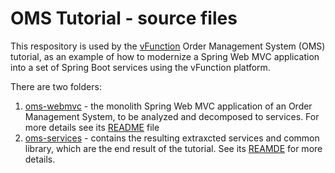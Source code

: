 # OMS Tutorial - source files

This respository is used by the [vFunction](http://vfunction.com) Order Management System (OMS) tutorial, as an example of how to modernize a Spring Web MVC application into a set of Spring Boot services using the vFunction platform.

There are two folders:

1. [oms-webmvc](./oms-webmvc) - the monolith Spring Web MVC application of an Order Management System, to be analyzed and decomposed to services. For more details see its [README](./oms-webmvc/README.md) file
2. [oms-services](./oms-services) - contains the resulting extraxcted services and common library, which are the end result of the tutorial. See its [REAMDE](./oms-services/README.md) for more details.